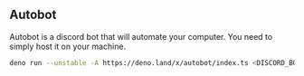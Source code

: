 ## Autobot

Autobot is a discord bot that will automate your computer. You need to simply host it on your machine.

```sh
deno run --unstable -A https://deno.land/x/autobot/index.ts <DISCORD_BOT_TOKEN>
```
